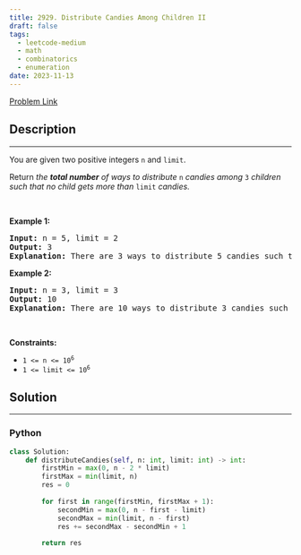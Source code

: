 ```yaml
---
title: 2929. Distribute Candies Among Children II
draft: false
tags: 
  - leetcode-medium
  - math
  - combinatorics
  - enumeration
date: 2023-11-13
---
```


[Problem Link](https://leetcode.com/problems/distribute-candies-among-children-ii/)

## Description

---
<p>You are given two positive integers <code>n</code> and <code>limit</code>.</p>

<p>Return <em>the <strong>total number</strong> of ways to distribute </em><code>n</code> <em>candies among </em><code>3</code><em> children such that no child gets more than </em><code>limit</code><em> candies.</em></p>

<p>&nbsp;</p>
<p><strong class="example">Example 1:</strong></p>

<pre>
<strong>Input:</strong> n = 5, limit = 2
<strong>Output:</strong> 3
<strong>Explanation:</strong> There are 3 ways to distribute 5 candies such that no child gets more than 2 candies: (1, 2, 2), (2, 1, 2) and (2, 2, 1).
</pre>

<p><strong class="example">Example 2:</strong></p>

<pre>
<strong>Input:</strong> n = 3, limit = 3
<strong>Output:</strong> 10
<strong>Explanation:</strong> There are 10 ways to distribute 3 candies such that no child gets more than 3 candies: (0, 0, 3), (0, 1, 2), (0, 2, 1), (0, 3, 0), (1, 0, 2), (1, 1, 1), (1, 2, 0), (2, 0, 1), (2, 1, 0) and (3, 0, 0).
</pre>

<p>&nbsp;</p>
<p><strong>Constraints:</strong></p>

<ul>
	<li><code>1 &lt;= n &lt;= 10<sup>6</sup></code></li>
	<li><code>1 &lt;= limit &lt;= 10<sup>6</sup></code></li>
</ul>


## Solution

---
### Python
``` py title='distribute-candies-among-children-ii'
class Solution:
    def distributeCandies(self, n: int, limit: int) -> int:
        firstMin = max(0, n - 2 * limit)
        firstMax = min(limit, n)
        res = 0
        
        for first in range(firstMin, firstMax + 1):
            secondMin = max(0, n - first - limit)
            secondMax = min(limit, n - first)
            res += secondMax - secondMin + 1
        
        return res
            
```

